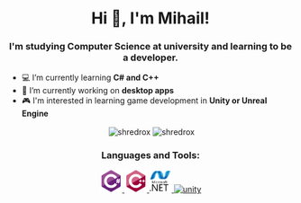 <h1 align="center">Hi 👋, I'm Mihail!</h1>
<h3 align="center">I'm studying Computer Science at university and learning to be a developer.</h3>

- 💻 I’m currently learning **C# and C++**
- 🔭 I’m currently working on **desktop apps**
- 🎮 I'm interested in learning game development in **Unity or Unreal Engine**

<p align="center">&nbsp;<img align="center" src="https://github-readme-stats.vercel.app/api?username=shredrox&show_icons=true&theme=tokyonight&locale=en" alt="shredrox" /> <img align="center" src="https://github-readme-stats.vercel.app/api/top-langs?username=shredrox&show_icons=true&theme=tokyonight&locale=en&layout=compact" alt="shredrox" /></p>

<h3 align="center">Languages and Tools:</h3>
<p align="center"> <a href="https://www.cprogramming.com/" target="_blank" rel="noreferrer"> </a> <a href="https://www.w3schools.com/cs/" target="_blank" rel="noreferrer"> <img src="https://raw.githubusercontent.com/devicons/devicon/master/icons/csharp/csharp-original.svg" alt="csharp" width="40" height="40"/> </a> </a> <a href="https://www.w3schools.com/cpp/" target="_blank" rel="noreferrer"> <img src="https://raw.githubusercontent.com/devicons/devicon/master/icons/cplusplus/cplusplus-original.svg" alt="cplusplus" width="40" height="40"/> <a href="https://dotnet.microsoft.com/" target="_blank" rel="noreferrer"> <img src="https://raw.githubusercontent.com/devicons/devicon/master/icons/dot-net/dot-net-original-wordmark.svg" alt="dotnet" width="40" height="40"/> </a> <a href="https://unity.com/" target="_blank" rel="noreferrer"> <img src="https://www.vectorlogo.zone/logos/unity3d/unity3d-icon.svg" alt="unity" width="40" height="40"/> </a> </p>
